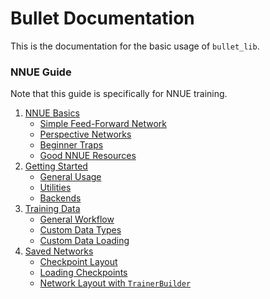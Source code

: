 # Bullet Documentation

This is the documentation for the basic usage of `bullet_lib`.

### NNUE Guide

Note that this guide is specifically for NNUE training.

1. [NNUE Basics](1-basics.md)
    - [Simple Feed-Forward Network](1-basics.md#simple-feed-forward-network)
    - [Perspective Networks](1-basics.md#perspective-networks)
    - [Beginner Traps](1-basics.md#beginner-traps)
    - [Good NNUE Resources](1-basics.md#good-nnue-resources)
2. [Getting Started](2-getting-started.md)
    - [General Usage](2-getting-started.md#general-usage)
    - [Utilities](2-getting-started.md#utilities)
    - [Backends](2-getting-started.md#backends)
3. [Training Data](3-data.md)
    - [General Workflow](3-data.md#general-workflow)
    - [Custom Data Types](3-data.md#custom-data-types)
    - [Custom Data Loading](3-data.md#custom-data-loading)
4. [Saved Networks](4-saved-networks.md)
    - [Checkpoint Layout](4-saved-networks.md#checkpoint-layout)
    - [Loading Checkpoints](4-saved-networks.md#loading-checkpoints)
    - [Network Layout with `TrainerBuilder`](4-saved-networks.md#network-layout-with-trainerbuilder)
